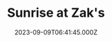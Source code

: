 ---
date: 2023-09-09T06:41:45.000Z
title: Sunrise at Zak's
latitude: 52.460168
longitude: 1.741857
category: checkin
---